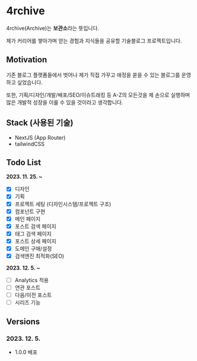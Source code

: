# 4rchive

4rchive(Archive)는 **보관소**라는 뜻입니다.

제가 커리어를 쌓아가며 얻는 경험과 지식들을 공유할 기술블로그 프로젝트입니다.

## Motivation

기존 블로그 플랫폼들에서 벗어나 제가 직접 가꾸고 애정을 쏟을 수 있는 블로그를 운영하고 싶었습니다.

또한, 기획/디자인/개발/배포/SEO/이슈트래킹 등 A-Z의 모든것을 제 손으로 실행하며 많은 개발적 성장을 이룰 수 있을 것이라고 생각합니다.

## Stack (사용된 기술)

- NextJS (App Router)
- tailwindCSS

## Todo List

**2023. 11. 25. ~**

- [x] 디자인
- [x] 기획
- [x] 프로젝트 세팅 (디자인시스템/프로젝트 구조)
- [x] 컴포넌트 구현
- [x] 메인 페이지
- [x] 포스트 검색 페이지
- [x] 태그 검색 페이지
- [x] 포스트 상세 페이지
- [x] 도메인 구매/설정
- [x] 검색엔진 최적화(SEO)

**2023. 12. 5. ~**

- [ ] Analytics 적용
- [ ] 연관 포스트
- [ ] 다음/이전 포스트
- [ ] 시리즈 기능

## Versions

### 2023. 12. 5.

- 1.0.0 배포
